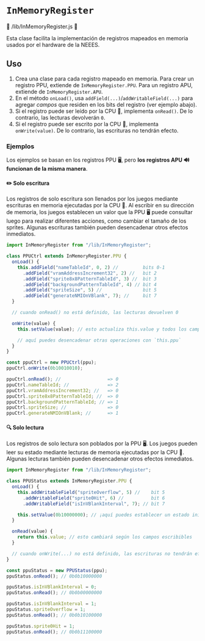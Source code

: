 # `InMemoryRegister`

📄 /lib/InMemoryRegister.js 📄

Esta clase facilita la implementación de registros mapeados en memoria usados por el hardware de la NEEES.

## Uso

1. Crea una clase para cada registro mapeado en memoria. Para crear un registro PPU, extiende de `InMemoryRegister.PPU`. Para un registro APU, extiende de `InMemoryRegister.APU`.
2. En el método `onLoad()`, usa `addField(...)`/`addWritableField(...)` para agregar _campos_ que residen en los bits del registro (ver ejemplo abajo).
3. Si el registro puede ser leído por la CPU 🧠, implementa `onRead()`. De lo contrario, las lecturas devolverán `0`.
4. Si el registro puede ser escrito por la CPU 🧠, implementa `onWrite(value)`. De lo contrario, las escrituras no tendrán efecto.

### Ejemplos

Los ejemplos se basan en los registros PPU 🖥️, pero **los registros APU 🔊 funcionan de la misma manera**.

#### ✏️ Solo escritura

Los registros de solo escritura son llenados por los juegos mediante escrituras en memoria ejecutadas por la CPU 🧠. Al escribir en su dirección de memoria, los juegos establecen un valor que la PPU 🖥️ puede consultar luego para realizar diferentes acciones, como cambiar el tamaño de los sprites. Algunas escrituras también pueden desencadenar otros efectos inmediatos.

```javascript
import InMemoryRegister from "/lib/InMemoryRegister";

class PPUCtrl extends InMemoryRegister.PPU {
  onLoad() {
    this.addField("nameTableId", 0, 2) //         bits 0-1
      .addField("vramAddressIncrement32", 2) //   bit 2
      .addField("sprite8x8PatternTableId", 3) //  bit 3
      .addField("backgroundPatternTableId", 4) // bit 4
      .addField("spriteSize", 5) //               bit 5
      .addField("generateNMIOnVBlank", 7); //     bit 7
  }

  // cuando onRead() no está definido, las lecturas devuelven 0

  onWrite(value) {
    this.setValue(value); // esto actualiza this.value y todos los campos

    // aquí puedes desencadenar otras operaciones con `this.ppu`
  }
}

const ppuCtrl = new PPUCtrl(ppu);
ppuCtrl.onWrite(0b10010010);

ppuCtrl.onRead(); //                 => 0
ppuCtrl.nameTableId; //              => 2
ppuCtrl.vramAddressIncrement32; //   => 0
ppuCtrl.sprite8x8PatternTableId; //  => 0
ppuCtrl.backgroundPatternTableId; // => 1
ppuCtrl.spriteSize; //               => 0
ppuCtrl.generateNMIOnVBlank; //      => 1
```

#### 🔍 Solo lectura

Los registros de solo lectura son poblados por la PPU 🖥️. Los juegos pueden leer su estado mediante lecturas de memoria ejecutadas por la CPU 🧠. Algunas lecturas también pueden desencadenar otros efectos inmediatos.

```javascript
import InMemoryRegister from "/lib/InMemoryRegister";

class PPUStatus extends InMemoryRegister.PPU {
  onLoad() {
    this.addWritableField("spriteOverflow", 5) //    bit 5
      .addWritableField("sprite0Hit", 6) //          bit 6
      .addWritableField("isInVBlankInterval", 7); // bit 7

    this.setValue(0b10000000); // ¡aquí puedes establecer un estado inicial!
  }

  onRead(value) {
    return this.value; // esto cambiará según los campos escribibles
  }

  // cuando onWrite(...) no está definido, las escrituras no tendrán efecto
}

const ppuStatus = new PPUStatus(ppu);
ppuStatus.onRead(); // 0b0b10000000

ppuStatus.isInVBlankInterval = 0;
ppuStatus.onRead(); // 0b0b00000000

ppuStatus.isInVBlankInterval = 1;
ppuStatus.spriteOverflow = 1;
ppuStatus.onRead(); // 0b0b10100000

ppuStatus.sprite0Hit = 1;
ppuStatus.onRead(); // 0b0b11100000
```
